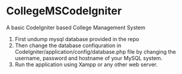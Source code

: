# CollegeMSCodeIgniter
A basic CodeIgniter based College Management System 

1) First undump mysql database provided in the repo
2) Then change the database confiquration in CodeIgniter/application/config/database.php file by changing the username, password and hostname of your MySQL system.
3) Run the application using Xampp or any other web server.
